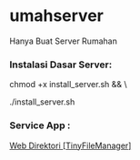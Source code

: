 # umahserver
Hanya Buat Server Rumahan

### Instalasi Dasar Server:
chmod +x install_server.sh && \\

./install_server.sh


### Service App :
[Web Direktori [TinyFileManager]](https://github.com/otnamrehus/umahserver/tree/main/apps/web-dir)

